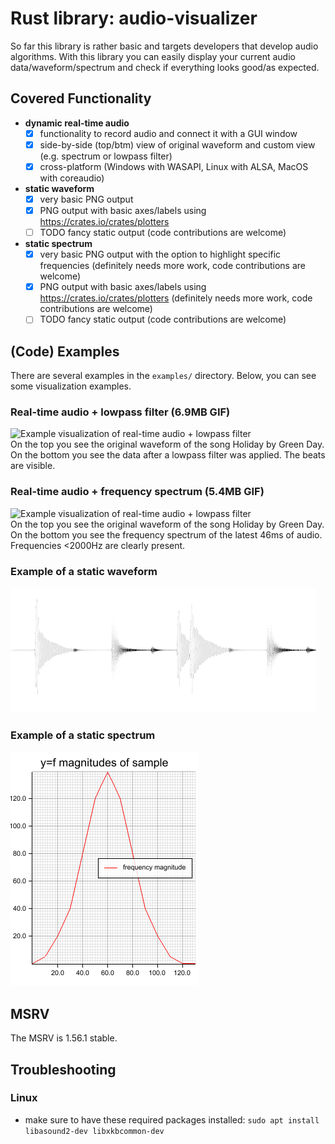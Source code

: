 # Rust library: audio-visualizer

So far this library is rather basic and targets developers that develop audio algorithms. With this library you can
easily display your current audio data/waveform/spectrum and check if everything looks good/as expected.

## Covered Functionality

- **dynamic real-time audio**
    - [x] functionality to record audio and connect it with a GUI window
    - [x] side-by-side (top/btm) view of original waveform and custom view (e.g. spectrum or lowpass filter)
    - [x] cross-platform (Windows with WASAPI, Linux with ALSA, MacOS with coreaudio)
- **static waveform**
    - [x] very basic PNG output
    - [x] PNG output with basic axes/labels using https://crates.io/crates/plotters
    - [ ] TODO fancy static output (code contributions are welcome)

- **static spectrum**
    - [x] very basic PNG output with the option to highlight specific frequencies
      (definitely needs more work, code contributions are welcome)
    - [x] PNG output with basic axes/labels using https://crates.io/crates/plotters
      (definitely needs more work, code contributions are welcome)
    - [ ] TODO fancy static output (code contributions are welcome)

## (Code) Examples
There are several examples in the `examples/` directory. Below, you can see some visualization examples.

### Real-time audio + lowpass filter (6.9MB GIF)
![Example visualization of real-time audio + lowpass filter](res/live_demo_lowpass_filter_green_day_holiday.gif "Example visualization of real-time audio + lowpass filter") \
On the top you see the original waveform of the song Holiday by Green Day. On the bottom you see the data after a
lowpass filter was applied. The beats are visible.

### Real-time audio + frequency spectrum (5.4MB GIF)
![Example visualization of real-time audio + lowpass filter](res/live_demo_spectrum_green_day_holiday.gif "Example visualization of real-time audio + lowpass filter") \
On the top you see the original waveform of the song Holiday by Green Day. On the bottom you see
the frequency spectrum of the latest 46ms of audio. Frequencies <2000Hz are clearly present.


### Example of a static waveform

![Example visualization of a waveform](png_waveform_example.png "Example visualization of a waveform")

### Example of a static spectrum

![Example visualization of a spectrum (0-140hz)](plotters_spectrum_example.png "Example visualization of a spectrum (0-140hz)")

## MSRV
The MSRV is 1.56.1 stable.

## Troubleshooting
### Linux
- make sure to have these required packages installed: `sudo apt install libasound2-dev libxkbcommon-dev`
